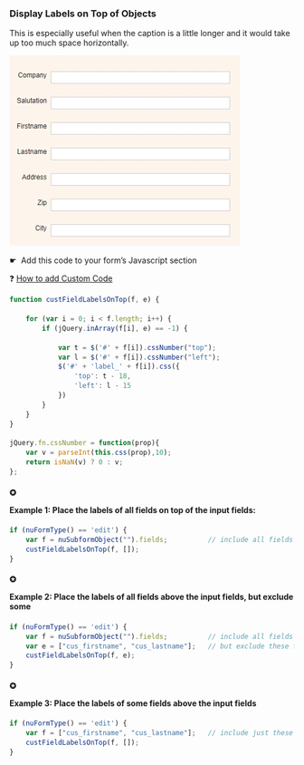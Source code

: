 ### Display Labels on Top of Objects

This is especially useful when the caption is a little longer and it would take up too much space horizontally.

<p align="left">
  <img src="screenshots/labels_on_top.gif">
</p>

☛</strong>  Add this code to your form’s Javascript section</p>

❓ [How to add Custom Code](/common/form_add_custom_code_javascript.gif)

```javascript
function custFieldLabelsOnTop(f, e) {

    for (var i = 0; i < f.length; i++) {
        if (jQuery.inArray(f[i], e) == -1) {

            var t = $('#' + f[i]).cssNumber("top");
            var l = $('#' + f[i]).cssNumber("left");
            $('#' + 'label_' + f[i]).css({
                'top': t - 18,
                'left': l - 15
            })
        }
    }
}

jQuery.fn.cssNumber = function(prop){
    var v = parseInt(this.css(prop),10);
    return isNaN(v) ? 0 : v;
};
```

#### ✪ <p><strong>Example 1</strong>: Place the labels of all fields on top of the input fields:</p>

```javascript
if (nuFormType() == 'edit') {
    var f = nuSubformObject("").fields;          // include all fields of your main form.
    custFieldLabelsOnTop(f, []);
}
```

#### ✪ <p><strong>Example 2</strong>: Place the labels of all fields above the input fields, but exclude some</p>

```javascript
if (nuFormType() == 'edit') {
    var f = nuSubformObject("").fields;          // include all fields of your form
    var e = ["cus_firstname", "cus_lastname"];   // but exclude these fields
    custFieldLabelsOnTop(f, e);
}
```

#### ✪ <p><strong>Example 3</strong>: Place the labels of some fields above the input fields</p>

```javascript
if (nuFormType() == 'edit') {
    var f = ["cus_firstname", "cus_lastname"];   // include just these two fields
    custFieldLabelsOnTop(f, []);
}
```
